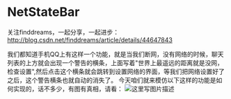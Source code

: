 # NetStateBar

关注finddreams，一起分享，一起进步：
http://blog.csdn.net/finddreams/article/details/44647843

我们都知道手机QQ上有这样一个功能，就是当我们断网，没有网络的时候，聊天列表的上方就会出现一个警告的横条，上面写着"世界上最遥远的距离就是没网，检查设置",然后点击这个横条就会跳转到设置网络的界面，等我们把网络设置好了之后，这个警告横条也就自动的消失了。
今天咱们就来模仿以下这样的功能是如何实现的，话不多少，有图有真相，请看：
![这里写图片描述](http://img.blog.csdn.net/20150326114200780)

